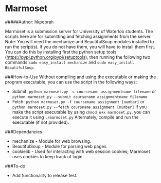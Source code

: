 Marmoset
========
#####Author: hkpeprah


Marmoset is a submission server for University of Waterloo students.  The scripts here are for submitting and fetching assignments
from the server.  
Note: You will need the mechanize and BeautifulSoup modules installed to run the script(s).  If you do not have them, you will have to install them first.  You can do this by installing first the python setup tools (https://pypi.python.org/pypi/setuptools), then running the following two commands `sudo easy_install mechanize` and `sudo easy_install BeautifulSoup`.


###How-to-Use
Without compiling and using the executable or making the program executable, you can use the script in the following ways:
* Submit: `python marmoset.py -s coursename assignmentname filename` or `python marmoset.py --submit coursename assignmentname filename`
* Fetch: `python marmoset.py -f coursename assignment [number]` or `python marmoset.py --fetch coursname assignment [number]`
If you make the script executable by using `chmod u+x marmoset.py`, you can execute it using `./marmoset.py`
Alternately, compile and run the executable (if not provided).


###Dependancies
* mechanize - Module for web browsing.
* BeautifulSoup - Module for parsing web pages.
* cookielib - Used for interacting with web session cookies; Marmoset uses cookies to keep track of login.


###To-do
* Add functionality to release test.